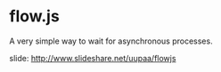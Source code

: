 flow.js
=======

A very simple way to wait for asynchronous processes.

slide: http://www.slideshare.net/uupaa/flowjs

